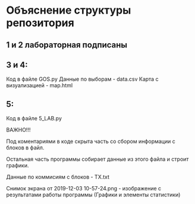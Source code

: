 # Объяснение структуры репозитория

## 1 и 2 лабораторная подписаны

## 3 и 4:
Код в файле GOS.py
Данные по выборам - data.csv
Карта с визуализацией - map.html

## 5:

Код в файле 5_LAB.py

ВАЖНО!!! 

Под коментариями в коде скрыта часть со сбором информации с блоков в файл. 

Остальная часть программы собирает данные из этого файла и строит графики.


Данные по коммисиям с блоков - TX.txt

Снимок экрана от 2019-12-03 10-57-24.png - изображение с результатами работы программы (Графики и элементы статистики)
